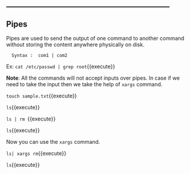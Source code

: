 ## ____________________________________________

## Pipes

Pipes are used to send the output of one command to another command without storing the content anywhere physically on disk.

      Syntax :  com1 | com2

Ex:
  `cat /etc/passwd | grep root`{{execute}}

**Note**: All the commands will not accept inputs over pipes. In case if we need to take the input then we take the help of `xargs` command.

`touch sample.txt`{{execute}}

`ls`{{execute}}

`ls | rm `{{execute}}

`ls`{{execute}}

Now you can use the `xargs` command.

`ls| xargs rm`{{execute}}

`ls`{{execute}}